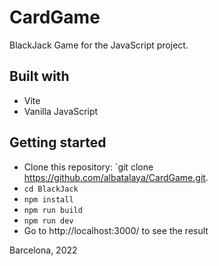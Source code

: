 # CardGame

BlackJack Game for the JavaScript project.

## Built with
- Vite
- Vanilla JavaScript

## Getting started
* Clone this repository: `git clone https://github.com/albatalaya/CardGame.git.
* `cd BlackJack`
* `npm install` 
* `npm run build` 
* `npm run dev` 
* Go to http://localhost:3000/ to see the result

Barcelona, 2022

